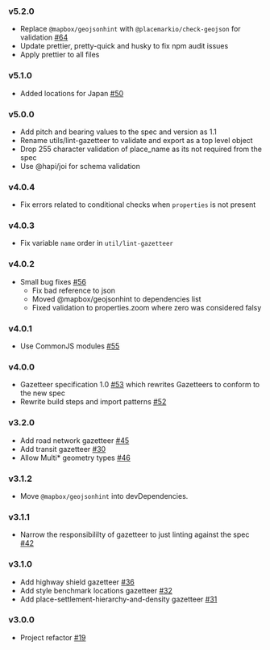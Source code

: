 ### v5.2.0

- Replace `@mapbox/geojsonhint` with `@placemarkio/check-geojson` for validation [#64](https://github.com/mapbox/gazetteer/pull/64)
- Update prettier, pretty-quick and husky to fix npm audit issues
- Apply prettier to all files

### v5.1.0

- Added locations for Japan [#50](https://github.com/mapbox/gazetteer/pull/50)

### v5.0.0

- Add pitch and bearing values to the spec and version as 1.1
- Rename utils/lint-gazetteer to validate and export as a top level object
- Drop 255 character validation of place_name as its not required from the spec
- Use @hapi/joi for schema validation

### v4.0.4

- Fix errors related to conditional checks when `properties` is not present

### v4.0.3

- Fix variable `name` order in `util/lint-gazetteer`

### v4.0.2

- Small bug fixes [#56](https://github.com/mapbox/gazetteer/pull/56)
  - Fix bad reference to json
  - Moved @mapbox/geojsonhint to dependencies list
  - Fixed validation to properties.zoom where zero was considered falsy

### v4.0.1

- Use CommonJS modules [#55](https://github.com/mapbox/gazetteer/pull/55)

### v4.0.0

- Gazetteer specification 1.0 [#53](https://github.com/mapbox/gazetteer/pull/53) which rewrites Gazetteers to conform to the new spec
- Rewrite build steps and import patterns [#52](https://github.com/mapbox/gazetteer/pull/52)

### v3.2.0

- Add road network gazetteer [#45](https://github.com/mapbox/gazetteer/pull/45)
- Add transit gazetteer [#30](https://github.com/mapbox/gazetteer/pull/30)
- Allow Multi\* geometry types [#46](https://github.com/mapbox/gazetteer/pull/46)

### v3.1.2

- Move `@mapbox/geojsonhint` into devDependencies.

### v3.1.1

- Narrow the responsibililty of gazetteer to just linting against the spec [#42](https://github.com/mapbox/gazetteer/pull/42)

### v3.1.0

- Add highway shield gazetteer [#36](https://github.com/mapbox/gazetteer/pull/36)
- Add style benchmark locations gazetteer [#32](https://github.com/mapbox/gazetteer/pull/32)
- Add place-settlement-hierarchy-and-density gazetteer [#31](https://github.com/mapbox/gazetteer/pull/31)

### v3.0.0

- Project refactor [#19](https://github.com/mapbox/gazetteer/pull/19)
